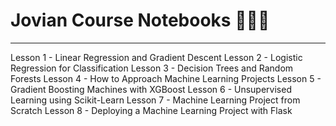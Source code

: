 # Jovian Course Notebooks 📙📖📗
-----------------------------------
Lesson 1 - Linear Regression and Gradient Descent
Lesson 2 - Logistic Regression for Classification
Lesson 3 - Decision Trees and Random Forests
Lesson 4 - How to Approach Machine Learning Projects
Lesson 5 - Gradient Boosting Machines with XGBoost
Lesson 6 - Unsupervised Learning using Scikit-Learn
Lesson 7 - Machine Learning Project from Scratch
Lesson 8 - Deploying a Machine Learning Project with Flask
